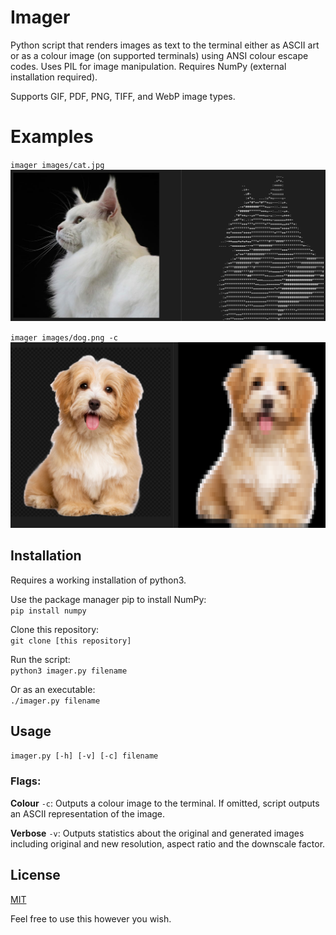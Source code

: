 # Imager

Python script that renders images as text to the terminal either as ASCII art or as a colour image (on supported terminals) using ANSI colour escape codes. Uses PIL for image manipulation. Requires NumPy (external installation required).

Supports GIF, PDF, PNG, TIFF, and WebP image types.

# Examples 
`
imager images/cat.jpg  
`
![ASCII](images/ascii.png)

`
imager images/dog.png -c  
`
![Colour](images/colour.png)

## Installation
Requires a working installation of python3.

Use the package manager pip to install NumPy:  
`pip install numpy`  

Clone this repository:  
`git clone [this repository]`  

Run the script:  
`python3 imager.py filename`  

Or as an executable:  
`./imager.py filename`  

## Usage
`imager.py [-h] [-v] [-c] filename`  
 
### Flags:  
**Colour** `-c`: Outputs a colour image to the terminal. If omitted, script outputs an ASCII representation of the image. 

**Verbose** `-v`: Outputs statistics about the original and generated images including original and new resolution, aspect ratio and the downscale factor. 

## License
[MIT](https://choosealicense.com/licenses/mit/)

Feel free to use this however you wish.

